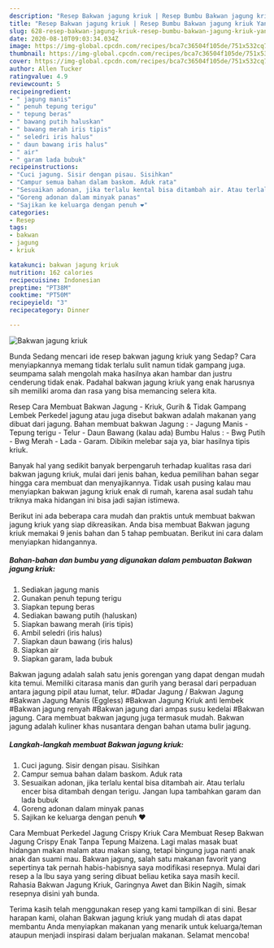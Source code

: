 ```yaml
---
description: "Resep Bakwan jagung kriuk | Resep Bumbu Bakwan jagung kriuk Yang Sempurna"
title: "Resep Bakwan jagung kriuk | Resep Bumbu Bakwan jagung kriuk Yang Sempurna"
slug: 628-resep-bakwan-jagung-kriuk-resep-bumbu-bakwan-jagung-kriuk-yang-sempurna
date: 2020-08-10T09:03:34.034Z
image: https://img-global.cpcdn.com/recipes/bca7c36504f105de/751x532cq70/bakwan-jagung-kriuk-foto-resep-utama.jpg
thumbnail: https://img-global.cpcdn.com/recipes/bca7c36504f105de/751x532cq70/bakwan-jagung-kriuk-foto-resep-utama.jpg
cover: https://img-global.cpcdn.com/recipes/bca7c36504f105de/751x532cq70/bakwan-jagung-kriuk-foto-resep-utama.jpg
author: Allen Tucker
ratingvalue: 4.9
reviewcount: 5
recipeingredient:
- " jagung manis"
- " penuh tepung terigu"
- " tepung beras"
- " bawang putih haluskan"
- " bawang merah iris tipis"
- " seledri iris halus"
- " daun bawang iris halus"
- " air"
- " garam lada bubuk"
recipeinstructions:
- "Cuci jagung. Sisir dengan pisau. Sisihkan"
- "Campur semua bahan dalam baskom. Aduk rata"
- "Sesuaikan adonan, jika terlalu kental bisa ditambah air. Atau terlalu encer bisa ditambah dengan terigu. Jangan lupa tambahkan garam dan lada bubuk"
- "Goreng adonan dalam minyak panas"
- "Sajikan ke keluarga dengan penuh ❤"
categories:
- Resep
tags:
- bakwan
- jagung
- kriuk

katakunci: bakwan jagung kriuk 
nutrition: 162 calories
recipecuisine: Indonesian
preptime: "PT38M"
cooktime: "PT50M"
recipeyield: "3"
recipecategory: Dinner

---
```



![Bakwan jagung kriuk](https://img-global.cpcdn.com/recipes/bca7c36504f105de/751x532cq70/bakwan-jagung-kriuk-foto-resep-utama.jpg)

Bunda Sedang mencari ide resep bakwan jagung kriuk yang Sedap? Cara menyiapkannya memang tidak terlalu sulit namun tidak gampang juga. seumpama salah mengolah maka hasilnya akan hambar dan justru cenderung tidak enak. Padahal bakwan jagung kriuk yang enak harusnya sih memiliki aroma dan rasa yang bisa memancing selera kita.

Resep Cara Membuat Bakwan Jagung - Kriuk, Gurih &amp; Tidak Gampang Lembek Perkedel jagung atau juga disebut bakwan adalah makanan yang dibuat dari jagung. Bahan membuat bakwan Jagung : - Jagung Manis - Tepung terigu - Telur - Daun Bawang (kalau ada) Bumbu Halus : - Bwg Putih - Bwg Merah - Lada - Garam. Dibikin melebar saja ya, biar hasilnya tipis kriuk.

Banyak hal yang sedikit banyak berpengaruh terhadap kualitas rasa dari bakwan jagung kriuk, mulai dari jenis bahan, kedua pemilihan bahan segar hingga cara membuat dan menyajikannya. Tidak usah pusing kalau mau menyiapkan bakwan jagung kriuk enak di rumah, karena asal sudah tahu triknya maka hidangan ini bisa jadi sajian istimewa.


Berikut ini ada beberapa cara mudah dan praktis untuk membuat bakwan jagung kriuk yang siap dikreasikan. Anda bisa membuat Bakwan jagung kriuk memakai 9 jenis bahan dan 5 tahap pembuatan. Berikut ini cara dalam menyiapkan hidangannya.

<!--inarticleads1-->

##### Bahan-bahan dan bumbu yang digunakan dalam pembuatan Bakwan jagung kriuk:

1. Sediakan  jagung manis
1. Gunakan  penuh tepung terigu
1. Siapkan  tepung beras
1. Sediakan  bawang putih (haluskan)
1. Siapkan  bawang merah (iris tipis)
1. Ambil  seledri (iris halus)
1. Siapkan  daun bawang (iris halus)
1. Siapkan  air
1. Siapkan  garam, lada bubuk


Bakwan jagung adalah salah satu jenis gorengan yang dapat dengan mudah kita temui. Memiliki citarasa manis dan gurih yang berasal dari perpaduan antara jagung pipil atau lumat, telur. #Dadar Jagung / Bakwan Jagung #Bakwan Jagung Manis (Eggless) #Bakwan Jagung Kriuk anti lembek #Bakwan jagung renyah #Bakwan jagung dari ampas susu kedelai #Bakwan jagung. Cara membuat bakwan jagung juga termasuk mudah. Bakwan jagung adalah kuliner khas nusantara dengan bahan utama bulir jagung. 

<!--inarticleads2-->

##### Langkah-langkah membuat Bakwan jagung kriuk:

1. Cuci jagung. Sisir dengan pisau. Sisihkan
1. Campur semua bahan dalam baskom. Aduk rata
1. Sesuaikan adonan, jika terlalu kental bisa ditambah air. Atau terlalu encer bisa ditambah dengan terigu. Jangan lupa tambahkan garam dan lada bubuk
1. Goreng adonan dalam minyak panas
1. Sajikan ke keluarga dengan penuh ❤


Cara Membuat Perkedel Jagung Crispy Kriuk Cara Membuat Resep Bakwan Jagung Crispy Enak Tanpa Tepung Maizena. Lagi malas masak buat hidangan makan malam atau makan siang, tetapi bingung juga nanti anak anak dan suami mau. Bakwan jagung, salah satu makanan favorit yang sepertinya tak pernah habis-habisnya saya modifikasi resepnya. Mulai dari resep a la Ibu saya yang sering dibuat beliau ketika saya masih kecil. Rahasia Bakwan Jagung Kriuk, Garingnya Awet dan Bikin Nagih, simak resepnya disini yah bunda. 

Terima kasih telah menggunakan resep yang kami tampilkan di sini. Besar harapan kami, olahan Bakwan jagung kriuk yang mudah di atas dapat membantu Anda menyiapkan makanan yang menarik untuk keluarga/teman ataupun menjadi inspirasi dalam berjualan makanan. Selamat mencoba!
